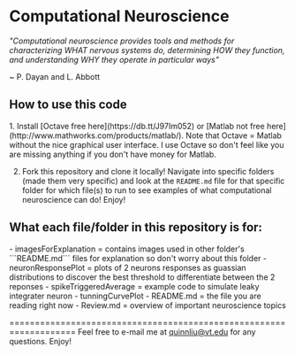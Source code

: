 Computational Neuroscience
==========================

*"Computational neuroscience provides tools and methods for characterizing WHAT nervous systems do, determining HOW they function, and understanding WHY they operate in particular ways"*  
  
~ P. Dayan and L. Abbott

<h2>How to use this code</h2>
  1. Install [Octave free here](https://db.tt/J97Im052) or [Matlab not free here](http://www.mathworks.com/products/matlab/). Note that Octave = Matlab without the nice graphical user interface. I use Octave so don't feel like you are missing anything if you don't have money for Matlab.

  2. Fork this repository and clone it locally! Navigate into specific folders (made them very specific) and look at the ```README.md``` file for that specific folder for which file(s) to run to see examples of what computational neuroscience can do! Enjoy!

<h2>What each file/folder in this repository is for:</h2>
  - imagesForExplanation = contains images used in other folder's ```README.md``` files for explanation so don't worry about this folder
  - neuronResponsePlot = plots of 2 neurons responses as guassian distributions to discover the best threshold to differentiate between the 2 reponses
  - spikeTriggeredAverage = example code to simulate leaky integrater neuron
  - tunningCurvePlot
  - README.md = the file you are reading right now
  - Review.md = overview of important neuroscience topics 

===================================================================
Feel free to e-mail me at quinnliu@vt.edu for any questions. Enjoy!